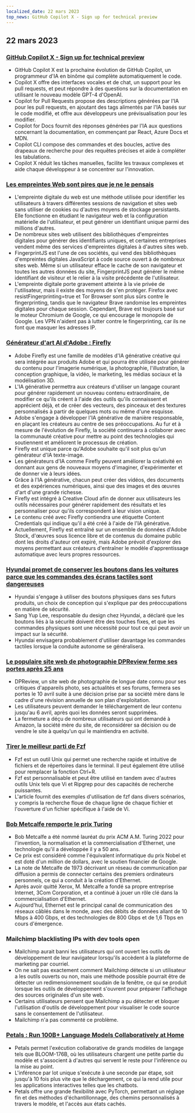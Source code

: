 ```yaml
---
localized_date: 22 mars 2023
top_news: GitHub Copilot X - Sign up for technical preview
---
```


## 22 mars 2023

### [GitHub Copilot X - Sign up for technical preview](https://github.blog/2023-03-22-github-copilot-x-the-ai-powered-developer-experience/?ref=hackernewsgpt.com)

- GitHub Copilot X est la prochaine évolution de GitHub Copilot, un programmeur d'IA en binôme qui complète automatiquement le code.
- Copilot X offre des interfaces vocales et de chat, un support pour les pull requests, et peut répondre à des questions sur la documentation en utilisant le nouveau modèle GPT-4 d'OpenAI.
- Copilot for Pull Requests propose des descriptions générées par l'IA pour les pull requests, en ajoutant des tags alimentés par l'IA basés sur le code modifié, et offre aux développeurs une prévisualisation pour les modifier.
- Copilot for Docs fournit des réponses générées par l'IA aux questions concernant la documentation, en commençant par React, Azure Docs et MDN.
- Copilot CLI compose des commandes et des boucles, active des drapeaux de recherche pour des requêtes précises et aide à compléter les tabulations.
- Copilot X réduit les tâches manuelles, facilite les travaux complexes et aide chaque développeur à se concentrer sur l'innovation.

### [Les empreintes Web sont pires que je ne le pensais](https://www.bitestring.com/posts/2023-03-19-web-fingerprinting-is-worse-than-I-thought.html?ref=hackernewsgpt.com)

- L'empreinte digitale du web est une méthode utilisée pour identifier les utilisateurs à travers différentes sessions de navigation et sites web sans utiliser de cookies ou d'autres moyens de stockage persistants. Elle fonctionne en étudiant le navigateur web et la configuration matérielle de l'utilisateur, et peut générer un identifiant unique parmi des millions d'autres.
- De nombreux sites web utilisent des bibliothèques d'empreintes digitales pour générer des identifiants uniques, et certaines entreprises vendent même des services d'empreintes digitales à d'autres sites web.
- FingerprintJS est l'une de ces sociétés, qui vend des bibliothèques d'empreintes digitales JavaScript à code source ouvert à de nombreux sites web. Même si un utilisateur efface le cache de son navigateur et toutes les autres données du site, FingerprintJS peut générer le même identifiant de visiteur et le relier à la visite précédente de l'utilisateur.
- L'empreinte digitale porte gravement atteinte à la vie privée de l'utilisateur, mais il existe des moyens de s'en protéger. Firefox avec resistFingerprinting=true et Tor Browser sont plus sûrs contre le fingerprinting, tandis que le navigateur Brave randomise les empreintes digitales pour chaque session. Cependant, Brave est toujours basé sur le moteur Chromium de Google, ce qui encourage le monopole de Google. Les VPN n'aident pas à lutter contre le fingerprinting, car ils ne font que masquer les adresses IP.

### [Générateur d'art AI d'Adobe : Firefly](https://www.adobe.com/sensei/generative-ai/firefly.html?ref=hackernewsgpt.com)

- Adobe Firefly est une famille de modèles d'IA générative créative qui sera intégrée aux produits Adobe et qui pourra être utilisée pour générer du contenu pour l'imagerie numérique, la photographie, l'illustration, la conception graphique, la vidéo, le marketing, les médias sociaux et la modélisation 3D.
- L'IA générative permettra aux créateurs d'utiliser un langage courant pour générer rapidement un nouveau contenu extraordinaire, de modifier ce qu'ils créent à l'aide des outils qu'ils connaissent et apprécient déjà, et de créer des vecteurs, des pinceaux et des textures personnalisés à partir de quelques mots ou même d'une esquisse.
- Adobe s'engage à développer l'IA générative de manière responsable, en plaçant les créateurs au centre de ses préoccupations. Au fur et à mesure de l'évolution de Firefly, la société continuera à collaborer avec la communauté créative pour mettre au point des technologies qui soutiennent et améliorent le processus de création.
- Firefly est unique parce qu'Adobe souhaite qu'il soit plus qu'un générateur d'IA texte-image.
- Les générateurs d'IA comme Firefly peuvent améliorer la créativité en donnant aux gens de nouveaux moyens d'imaginer, d'expérimenter et de donner vie à leurs idées.
- Grâce à l'IA générative, chacun peut créer des vidéos, des documents et des expériences numériques, ainsi que des images et des œuvres d'art d'une grande richesse.
- Firefly est intégré à Creative Cloud afin de donner aux utilisateurs les outils nécessaires pour générer rapidement des résultats et les personnaliser pour qu'ils correspondent à leur vision unique.
- Le contenu créé avec Firefly contiendra une étiquette Content Credentials qui indique qu'il a été créé à l'aide de l'IA générative.
- Actuellement, Firefly est entraîné sur un ensemble de données d'Adobe Stock, d'œuvres sous licence libre et de contenus du domaine public dont les droits d'auteur ont expiré, mais Adobe prévoit d'explorer des moyens permettant aux créateurs d'entraîner le modèle d'apprentissage automatique avec leurs propres ressources.

### [Hyundai promet de conserver les boutons dans les voitures parce que les commandes des écrans tactiles sont dangereuses](https://www.thedrive.com/news/hyundai-promises-to-keep-buttons-in-cars-because-touchscreen-controls-are-dangerous?ref=hackernewsgpt.com)

- Hyundai s'engage à utiliser des boutons physiques dans ses futurs produits, un choix de conception qui s'explique par des préoccupations en matière de sécurité.
- Sang Yup Lee, responsable du design chez Hyundai, a déclaré que les boutons liés à la sécurité doivent être des touches fixes, et que les commandes physiques sont une nécessité pour tout ce qui peut avoir un impact sur la sécurité.
- Hyundai envisagera probablement d'utiliser davantage les commandes tactiles lorsque la conduite autonome se généralisera.

### [Le populaire site web de photographie DPReview ferme ses portes après 25 ans](https://www.dpreview.com/news/5901145460/dpreview-com-to-close?ref=hackernewsgpt.com)

- DPReview, un site web de photographie de longue date connu pour ses critiques d'appareils photo, ses actualités et ses forums, fermera ses portes le 10 avril suite à une décision prise par sa société mère dans le cadre d'une révision annuelle de son plan d'exploitation.
- Les utilisateurs peuvent demander le téléchargement de leur contenu jusqu'au 6 avril, après quoi les données seront supprimées.
- La fermeture a déçu de nombreux utilisateurs qui ont demandé à Amazon, la société mère du site, de reconsidérer sa décision ou de vendre le site à quelqu'un qui le maintiendra en activité.

### [Tirer le meilleur parti de Fzf](https://andrew-quinn.me/fzf/?ref=hackernewsgpt.com)

- Fzf est un outil Unix qui permet une recherche rapide et intuitive de fichiers et de répertoires dans le terminal. Il peut également être utilisé pour remplacer la fonction Ctrl+R.
- Fzf est personnalisable et peut être utilisé en tandem avec d'autres outils Unix tels que Vi et Ripgrep pour des capacités de recherche puissantes.
- L'article fournit des exemples d'utilisation de fzf dans divers scénarios, y compris la recherche floue de chaque ligne de chaque fichier et l'ouverture d'un fichier spécifique à l'aide de Vi.

### [Bob Metcalfe remporte le prix Turing](https://amturing.acm.org/?2023=&ref=hackernewsgpt.com)

- Bob Metcalfe a été nommé lauréat du prix ACM A.M. Turing 2022 pour l'invention, la normalisation et la commercialisation d'Ethernet, une technologie qu'il a développée il y a 50 ans.
- Ce prix est considéré comme l'équivalent informatique du prix Nobel et est doté d'un million de dollars, avec le soutien financier de Google.
- La note de Metcalfe de 1973 décrivant un réseau de communication par diffusion a permis de connecter certains des premiers ordinateurs personnels, ce qui a conduit à la création d'Ethernet.
- Après avoir quitté Xerox, M. Metcalfe a fondé sa propre entreprise Internet, 3Com Corporation, et a continué à jouer un rôle clé dans la commercialisation d'Ethernet.
- Aujourd'hui, Ethernet est le principal canal de communication des réseaux câblés dans le monde, avec des débits de données allant de 10 Mbps à 400 Gbps, et des technologies de 800 Gbps et de 1,6 Tbps en cours d'émergence.

### Mailchimp blacklisting IPs with dev tools open

- Mailchimp aurait banni les utilisateurs qui ont ouvert les outils de développement de leur navigateur lorsqu'ils accèdent à la plateforme de marketing par courriel.
- On ne sait pas exactement comment Mailchimp détecte si un utilisateur a les outils ouverts ou non, mais une méthode possible pourrait être de détecter un redimensionnement soudain de la fenêtre, ce qui se produit lorsque les outils de développement s'ouvrent pour préparer l'affichage des sources originales d'un site web.
- Certains utilisateurs pensent que Mailchimp a pu détecter et bloquer l'utilisation d'outils de développement pour visualiser le code source sans le consentement de l'utilisateur.
- Mailchimp n'a pas commenté ce problème.

### [Petals : Run 100B+ Language Models Collaboratively at Home](https://petals.ml/?ref=hackernewsgpt.com)

- Petals permet l'exécution collaborative de grands modèles de langage tels que BLOOM-176B, où les utilisateurs chargent une petite partie du modèle et s'associent à d'autres qui servent le reste pour l'inférence ou la mise au point.
- L'inférence par lot unique s'exécute à une seconde par étape, soit jusqu'à 10 fois plus vite que le déchargement, ce qui la rend utile pour les applications interactives telles que les chatbots.
- Petals offre une grande flexibilité avec PyTorch, permettant un réglage fin et des méthodes d'échantillonnage, des chemins personnalisés à travers le modèle, et l'accès aux états cachés.
